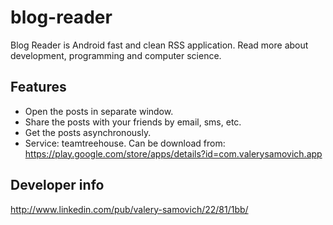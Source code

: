 blog-reader
===========

Blog Reader is Android fast and clean RSS application. Read more about development, programming and computer science.

Features
--------

- Open the posts in separate window.
- Share the posts with your friends by email, sms, etc.
- Get the posts asynchronously.
- Service: teamtreehouse.
Can be download from: https://play.google.com/store/apps/details?id=com.valerysamovich.app

Developer info
--------------

http://www.linkedin.com/pub/valery-samovich/22/81/1bb/
